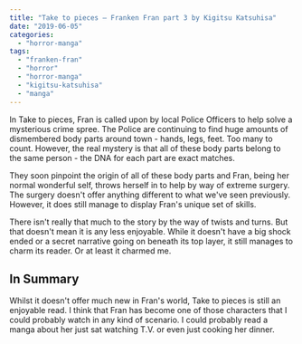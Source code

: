 ```yaml
---
title: "Take to pieces – Franken Fran part 3 by Kigitsu Katsuhisa"
date: "2019-06-05"
categories: 
  - "horror-manga"
tags: 
  - "franken-fran"
  - "horror"
  - "horror-manga"
  - "kigitsu-katsuhisa"
  - "manga"
---
```


In Take to pieces, Fran is called upon by local Police Officers to help solve a mysterious crime spree. The Police are continuing to find huge amounts of dismembered body parts around town - hands, legs, feet. Too many to count. However, the real mystery is that all of these body parts belong to the same person - the DNA for each part are exact matches.

They soon pinpoint the origin of all of these body parts and Fran, being her normal wonderful self, throws herself in to help by way of extreme surgery. The surgery doesn't offer anything different to what we've seen previously. However, it does still manage to display Fran's unique set of skills.

There isn't really that much to the story by the way of twists and turns. But that doesn't mean it is any less enjoyable. While it doesn't have a big shock ended or a secret narrative going on beneath its top layer, it still manages to charm its reader. Or at least it charmed me.

## In Summary

Whilst it doesn't offer much new in Fran's world, Take to pieces is still an enjoyable read. I think that Fran has become one of those characters that I could probably watch in any kind of scenario. I could probably read a manga about her just sat watching T.V. or even just cooking her dinner.
